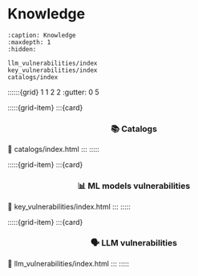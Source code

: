 # Knowledge
```{toctree}
:caption: Knowledge
:maxdepth: 1
:hidden:

llm_vulnerabilities/index
key_vulnerabilities/index
catalogs/index
```

::::::{grid} 1 1 2 2
:gutter: 0 5

:::::{grid-item}
:::{card} <h3><center>📚 Catalogs</center></h3>
:link: catalogs/index.html
:::
:::::

:::::{grid-item}
:::{card} <h3><center>📊  ML models vulnerabilities</center></h3>
:link: key_vulnerabilities/index.html
:::
:::::

:::::{grid-item}
:::{card} <h3><center>🗣️ LLM vulnerabilities</center></h3>
:link: llm_vulnerabilities/index.html
:::
:::::
